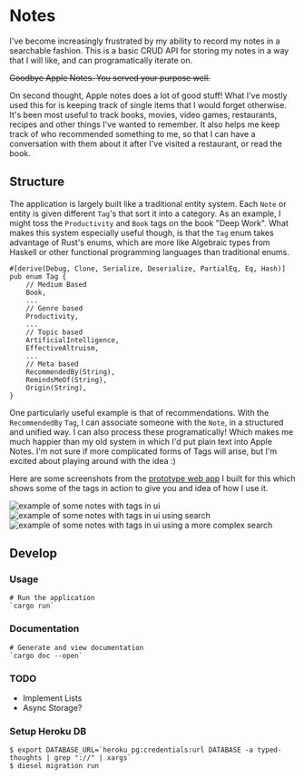 # Notes
I've become increasingly frustrated by my ability to record my notes in a searchable fashion. This is a basic CRUD API for storing my notes in a way that I will like, and can programatically iterate on.

~~Goodbye Apple Notes. You served your purpose well.~~

On second thought, Apple notes does a lot of good stuff! What I've mostly used this for is keeping track of single items that I would forget otherwise. It's been most useful to track books, movies, video games, restaurants, recipes and other things I've wanted to remember. It also helps me keep track of who recommended something to me, so that I can have a conversation with them about it after I've visited a restaurant, or read the book.

## Structure

The application is largely built like a traditional entity system. Each `Note` or entity is given different `Tag`'s that sort it into a category. As an example, I might toss the `Productivity` and `Book` tags on the book "Deep Work". What makes this system especially useful though, is that the `Tag` enum takes advantage of Rust's enums, which are more like Algebraic types from Haskell or other functional programming languages than traditional enums.

```
#[derive(Debug, Clone, Serialize, Deserialize, PartialEq, Eq, Hash)]
pub enum Tag {
    // Medium Based
    Book,
    ...
    // Genre based
    Productivity,
    ...
    // Topic based
    ArtificialIntelligence,
    EffectiveAltruism,
    ...
    // Meta based
    RecommendedBy(String),
    RemindsMeOf(String),
    Origin(String),
}
```
One particularly useful example is that of recommendations. With the `RecommendedBy` `Tag`, I can associate someone with the `Note`, in a structured and unified way. I can also process these programatically! Which makes me much happier than my old system in which I'd put plain text into Apple Notes. I'm not sure if more complicated forms of Tags will arise, but I'm excited about playing around with the idea :)

Here are some screenshots from the [prototype web app](https://github.com/BKDaugherty/notes-web) I built for this which shows some of the tags in action to give you and idea of how I use it.

![example of some notes with tags in ui](docs/images/tags-example-0)
![example of some notes with tags in ui using search](docs/images/tags-example-1)
![example of some notes with tags in ui using a more complex search](docs/images/tags-example-2)

## Develop

### Usage
```
# Run the application
`cargo run`
```

### Documentation
```
# Generate and view documentation
`cargo doc --open`
```

### TODO
- Implement Lists
- Async Storage?

### Setup Heroku DB
```
$ export DATABASE_URL=`heroku pg:credentials:url DATABASE -a typed-thoughts | grep "://" | xargs`
$ diesel migration run
```